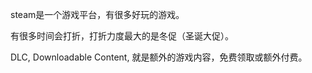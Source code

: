 steam是一个游戏平台，有很多好玩的游戏。  

有很多时间会打折，打折力度最大的是冬促（圣诞大促）。  

DLC, Downloadable Content, 就是额外的游戏内容，免费领取或额外付费。  